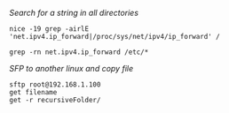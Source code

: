 *Search for a string in all directories*

  `nice -19 grep -airlE 'net.ipv4.ip_forward|/proc/sys/net/ipv4/ip_forward' / `
  
  `grep -rn net.ipv4.ip_forward /etc/*`

*SFP to another linux and copy file*
```shell
sftp root@192.168.1.100
get filename
get -r recursiveFolder/
````
